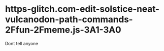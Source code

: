 # https-glitch.com-edit-solstice-neat-vulcanodon-path-commands-2Ffun-2Fmeme.js-3A1-3A0
Dont tell anyone
